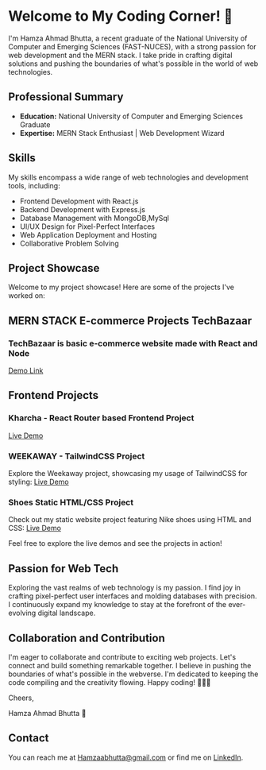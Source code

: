 # Welcome to My Coding Corner! 👋

I'm Hamza Ahmad Bhutta, a recent graduate of the National University of Computer and Emerging Sciences (FAST-NUCES), with a strong passion for web development and the MERN stack. I take pride in crafting digital solutions and pushing the boundaries of what's possible in the world of web technologies.

## Professional Summary

- **Education:** National University of Computer and Emerging Sciences Graduate
- **Expertise:** MERN Stack Enthusiast | Web Development Wizard

## Skills

My skills encompass a wide range of web technologies and development tools, including:

- Frontend Development with React.js
- Backend Development with Express.js
- Database Management with MongoDB,MySql
- UI/UX Design for Pixel-Perfect Interfaces
- Web Application Deployment and Hosting
- Collaborative Problem Solving
 

## Project Showcase

Welcome to my project showcase! Here are some of the projects I've worked on:

## MERN STACK  E-commerce  Projects TechBazaar
### TechBazaar is basic e-commerce website made with React and Node 
[Demo Link](https://techbazaar2-03b6a14861c6.herokuapp.com/)


## Frontend Projects
### Kharcha - React Router based Frontend Project
[Live Demo](https://kharchaa.netlify.app/)

### WEEKAWAY - TailwindCSS Project
Explore the Weekaway project, showcasing my usage of TailwindCSS for styling:
[Live Demo](https://weekaway2.netlify.app/)

### Shoes Static HTML/CSS Project
Check out my static website project featuring Nike shoes using HTML and CSS:
[Live Demo](https://ultimategurubhutta.github.io/NikeShoe/)

Feel free to explore the live demos and see the projects in action!

## Passion for Web Tech

Exploring the vast realms of web technology is my passion. I find joy in crafting pixel-perfect user interfaces and molding databases with precision. I continuously expand my knowledge to stay at the forefront of the ever-evolving digital landscape.

## Collaboration and Contribution
I'm eager to collaborate and contribute to exciting web projects. Let's connect and build something remarkable together. I believe in pushing the boundaries of what's possible in the webverse.
I'm dedicated to keeping the code compiling and the creativity flowing. Happy coding! 👨‍💻🎨

Cheers,

Hamza Ahmad Bhutta 🚀

## Contact

You can reach me at Hamzaabhutta@gmail.com or find me on [LinkedIn](https://www.linkedin.com/in/hamza-ahmad-bhutta-ab7694204/).

<!---
UltimateGuruBhutta/UltimateGuruBhutta is a ✨ special ✨ repository because its `README.md` (this file) appears on your GitHub profile.
You can click the Preview link to take a look at your changes.
--->
